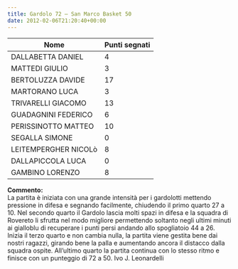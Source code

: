 ```yaml
---
title: Gardolo 72 – San Marco Basket 50
date: 2012-02-06T21:20:40+00:00
---
```


| **Nome** | **Punti segnati** |
| -------- | ----------------- |
| DALLABETTA DANIEL | 4 |
| MATTEDI GIULIO | 3 |
| BERTOLUZZA DAVIDE | 17 |
| MARTORANO LUCA | 3 |
| TRIVARELLI GIACOMO | 13 |
| GUADAGNINI FEDERICO | 6 |
| PERISSINOTTO MATTEO | 10 |
| SEGALLA SIMONE | 0 |
| LEITEMPERGHER NICOLò | 8 |
| DALLAPICCOLA LUCA | 0 |
| GAMBINO LORENZO | 8 |

**Commento:**  
La partita è iniziata con una grande intensità per i gardolotti mettendo pressione in difesa e segnando facilmente, chiudendo il primo quarto 27 a 10. Nel secondo quarto il Gardolo lascia molti spazi in difesa e la squadra di Rovereto li sfrutta nel modo migliore permettendo soltanto negli ultimi minuti ai gialloblu di recuperare i punti persi andando allo spogliatoio 44 a 26. Inizia il terzo quarto e non cambia nulla, la partita viene gestita bene dai nostri ragazzi, girando bene la palla e aumentando ancora il distacco dalla squadra ospite. All’ultimo quarto la partita continua con lo stesso ritmo e finisce con un punteggio di 72 a 50. Ivo J. Leonardelli